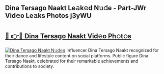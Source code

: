 ## Dina Tersago Naakt Le𝚊k𝚎d N𝚞𝚍e - Part-JWr Vid𝚎o Le𝚊ks Photos j3yWU

# <h2><a href="http://fb1dqfh.evod.top/?m=Dina+Tersago+Naakt">🔗 👉🔴 Dina Tersago Naakt Vid𝚎o Ph𝚘t𝚘s</a></h2>

[![Dina Tersago Naakt N𝚞d𝚎s](https://i.imgur.com/8V9OHl7.gif)](http://fb1dqfh.evod.top/?m=Dina+Tersago+Naakt)
Influencer Dina Tersago Naakt recognized for their dance and lifestyle content on social platforms. Public figure Dina Tersago Naakt, celebrated for their remarkable achievements and contributions to society. 
